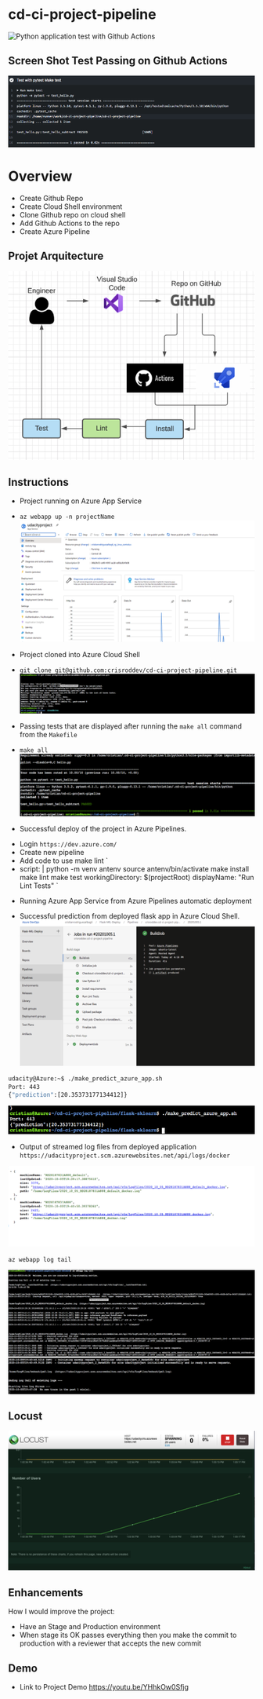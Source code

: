 # cd-ci-project-pipeline
![Python application test with Github Actions](https://github.com/crisroddev/cd-ci-project-pipeline/workflows/Python%20application%20test%20with%20Github%20Actions/badge.svg)

## Screen Shot Test Passing on Github Actions
![Alt text](screenshots/github-actions-test-passed.png?raw=true "Github Actions Test Passed")

# Overview

- Create Github Repo
- Create Cloud Shell environment
- Clone Github repo on cloud shell
- Add Github Actions to the repo
- Create Azure Pipeline

## Projet Arquitecture
![Alt text](screenshots/arq.png?raw=true "CD/CI Arquitecture")

## Instructions

* Project running on Azure App Service
- `az webapp up -n projectName`
![Alt text](screenshots/app-services.png?raw=true "AppServices")

* Project cloned into Azure Cloud Shell
- `git clone git@github.com:crisroddev/cd-ci-project-pipeline.git`
![Alt text](screenshots/clone-repo-cloud-shell.png?raw=true "Clone Repo")

* Passing tests that are displayed after running the `make all` command from the `Makefile`
- `make all`
![Alt text](screenshots/make-all-tests-passed.png?raw=true "Make All")

* Successful deploy of the project in Azure Pipelines.
- Login `https://dev.azure.com/`
- Create new pipeline
- Add code to use make lint
`
- script: |
        python -m venv antenv
        source antenv/bin/activate
        make install
        make lint
        make test
      workingDirectory: $(projectRoot)
      displayName: "Run Lint Tests"
`

* Running Azure App Service from Azure Pipelines automatic deployment


* Successful prediction from deployed flask app in Azure Cloud Shell.
![Alt text](screenshots/azure-pipelines.png?raw=true "Azure Pipelines")

```bash
udacity@Azure:~$ ./make_predict_azure_app.sh
Port: 443
{"prediction":[20.35373177134412]}
```
![Alt text](screenshots/make-predictions.png?raw=true "Prediction")

* Output of streamed log files from deployed application
`https://udacityproject.scm.azurewebsites.net/api/logs/docker`

![Alt text](screenshots/log-files.png?raw=true "Logs1")

`az webapp log tail`

![Alt text](screenshots/log-files-2.png?raw=true "Logs2")
![Alt text](screenshots/log-files-3.png?raw=true "Logs3")

## Locust
![Alt text](screenshots/locust.png?raw=true "Logs2")

## Enhancements
How I would improve the project:
- Have an Stage and Production environment
- When stage its OK passes everything then you make the commit to production with a reviewer that accepts the new commit

## Demo 
* Link to Project Demo
https://youtu.be/YHhkOw0Sfjg


